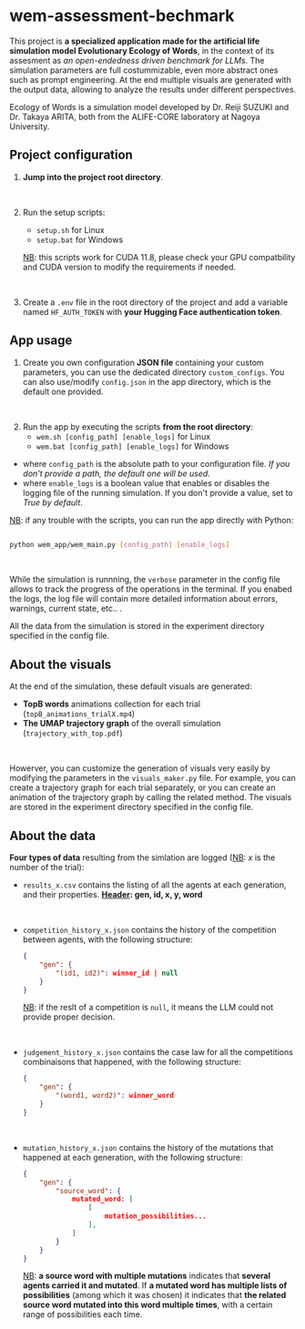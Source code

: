 # wem-assessment-bechmark
This project is **a specialized application made for the artificial life simulation model Evolutionary Ecology of Words**, in the context of its assesment as *an open-endedness driven benchmark for LLMs*.
The simulation parameters are full costummizable, even more abstract ones such as prompt engineering. At the end multiple visuals are generated with the output data,
allowing to analyze the results under different perspectives.

Ecology of Words is a simulation model developed by Dr. Reiji SUZUKI and Dr. Takaya ARITA, both from the ALIFE-CORE laboratory at Nagoya University.


## Project configuration
1. **Jump into the project root directory**.
<br>

2. Run the setup scripts:
    - `setup.sh` for Linux
    - `setup.bat` for Windows

    <ins>NB</ins>: this scripts work for CUDA 11.8, please check your GPU compatbility and CUDA version to modify the requirements if needed.
<br>

3. Create a `.env` file in the root directory of the project and add a variable named `HF_AUTH_TOKEN` with **your Hugging Face authentication token**.

## App usage
1. Create you own configuration **JSON file** containing your custom parameters, you can use the dedicated directory `custom_configs`. You can also use/modify `config.json` in the app directory, which is the default one provided.
<br>

2. Run the app by executing the scripts **from the root directory**:
    - `wem.sh [config_path] [enable_logs]` for Linux
    - `wem.bat [config_path] [enable_logs]` for Windows

- where `config_path` is the absolute path to your configuration file. *If you don't provide a path, the default one will be used*.
- where `enable_logs` is a boolean value that enables or disables the logging file of the running simulation. If you don't provide a value, set to *True by default*.

<ins>NB</ins>: if any trouble with the scripts, you can run the app directly with Python:
```bash

python wem_app/wem_main.py [config_path] [enable_logs]
```
<br>

While the simulation is runnning, the `verbose` parameter in the config file allows to track the progress of the operations in the terminal. If you enabed the logs, the log file will contain more detailed information about errors, warnings, current state, etc.. .

All the data from the simulation is stored in the experiment directory specified in the config file.

## About the visuals
At the end of the simulation, these default visuals are generated:
- **TopB words** animations collection for each trial (`topB_animations_trialX.mp4`)
- **The UMAP trajectory graph** of the overall simulation (`trajectory_with_top.pdf`)
<br>

Howerver, you can customize the generation of visuals very easily by modifying the parameters in the `visuals_maker.py` file. For example, you can create a trajectory graph for each trial separately, or you can create an animation of the trajectory graph by calling the related method.
The visuals are stored in the experiment directory specified in the config file.

## About the data
**Four types of data** resulting from the simlation are logged (<ins>NB</ins>: *x* is the number of the trial):
- `results_x.csv` contains the listing of all the agents at each generation, and their properties.
    **<ins>Header</ins>: gen, id, x, y, word**
<br>

- `competition_history_x.json` contains the history of the competition between agents, with the following structure:
    ```json
    {
        "gen": {
            "(id1, id2)": winner_id | null 
        }
    }
    ```
    <ins>NB</ins>: if the reslt of a competition is `null`, it means the LLM could not provide proper decision.
<br>

- `judgement_history_x.json` contains the case law for all the competitions combinaisons that happened, with the following structure:
    ```json
    {
        "gen": {
            "(word1, word2)": winner_word
        }
    }
    ```
<br>

- `mutation_history_x.json` contains the history of the mutations that happened at each generation, with the following structure:
    ```json
    {
        "gen": {
            "source_word": {
                mutated_word: [
                    [
                        mutation_possibilities...
                    ],
                ]
            }
        }
    }
    ```
    <ins>NB</ins>: **a source word with multiple mutations** indicates that **several agents carried it and mutated**. If **a mutated word has multiple lists of possibilities** (among which it was chosen) it indicates that **the related source word mutated into this word multiple times**, with a certain range of possibilities each time.
